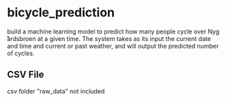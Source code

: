 # bicycle_prediction
  build a machine learning model to predict how many people cycle over Nyg ̊ardsbroen at a given time.  The system takes as its input the current date and time and current or past weather, and will output the predicted number of cycles.

## CSV File
  csv folder "raw_data" not included

